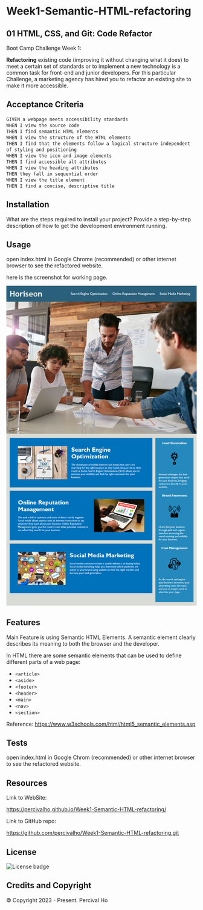 # Week1-Semantic-HTML-refactoring

## 01 HTML, CSS, and Git: Code Refactor

Boot Camp Challenge Week 1:

**Refactoring** existing code (improving it without changing what it does) to meet a certain set of standards or to implement a new technology is a common task for front-end and junior developers. For this particular Challenge, a marketing agency has hired you to refactor an existing site to make it more accessible. 

## Acceptance Criteria

```
GIVEN a webpage meets accessibility standards
WHEN I view the source code
THEN I find semantic HTML elements
WHEN I view the structure of the HTML elements
THEN I find that the elements follow a logical structure independent of styling and positioning
WHEN I view the icon and image elements
THEN I find accessible alt attributes
WHEN I view the heading attributes
THEN they fall in sequential order
WHEN I view the title element
THEN I find a concise, descriptive title
```



## Installation

What are the steps required to install your project? Provide a step-by-step description of how to get the development environment running.

## Usage

open index.html in Google Chrome (recommended) or other internet browser to see the refactored website.

here is the screenshot for working page.


![working page look](assets/images/01-html-css-git-homework-demo.png)


## Features

Main Feature is using Semantic HTML Elements.
A semantic element clearly describes its meaning to both the browser and the developer.

In HTML there are some semantic elements that can be used to define different parts of a web page:  


* `<article>`
* `<aside>`
* `<footer>`
* `<header>`
* `<main>`
* `<nav>`
* `<section>`

Reference: https://www.w3schools.com/html/html5_semantic_elements.asp


## Tests

open index.html in Google Chrom (recommended) or other internet browser to see the refactored website.

## Resources

Link to WebSite:

https://percivalho.github.io/Week1-Semantic-HTML-refactoring/


Link to GitHub repo:

https://github.com/percivalho/Week1-Semantic-HTML-refactoring.git



## License 

![License badge](https://img.shields.io/badge/license-MIT-blue.svg)


## Credits and Copyright 
&copy; Copyright 2023 - Present. Percival Ho